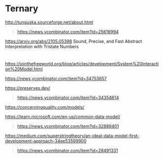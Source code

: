# Ternary
http://tunguska.sourceforge.net/about.html
> https://news.ycombinator.com/item?id=25616994

https://arxiv.org/abs/2105.05398 Sound, Precise, and Fast Abstract Interpretation with Tristate Numbers

#
https://jointhefreeworld.org/blog/articles/development/System%20Interaction%20Model.html

https://news.ycombinator.com/item?id=34753657

https://preserves.dev/
> https://news.ycombinator.com/item?id=34354614

https://concerningquality.com/models/

https://learn.microsoft.com/en-us/common-data-model/
> https://news.ycombinator.com/item?id=32889401

https://medium.com/superstringtheory/an-ideal-data-model-first-development-approach-34ee53599900
> https://news.ycombinator.com/item?id=28491331